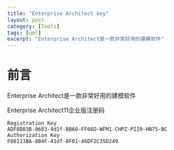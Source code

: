 ```yaml
---
title: "Enterprise Architect key"
layout: post
category: [Tools]
tags: [uml]
excerpt: "Enterprise Architect是一款非常好用的建模软件"
---
```


# 前言
Enterprise Architect是一款非常好用的建模软件

Enterprise Architect11企业版注册码

```
Registration Key
ADF8D83B-0683-4d1f-BB60-FF66D-WFM1-CHPZ-PII0-HN75-BC
Authorization Key
F08113BA-8B4F-41df-8F01-46DF2C35D249
```